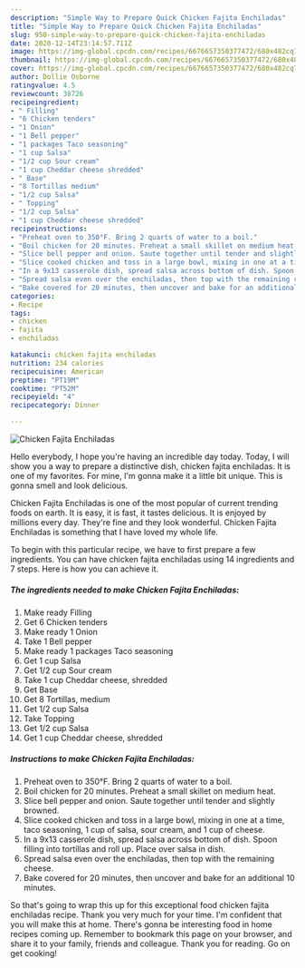 ```yaml
---
description: "Simple Way to Prepare Quick Chicken Fajita Enchiladas"
title: "Simple Way to Prepare Quick Chicken Fajita Enchiladas"
slug: 950-simple-way-to-prepare-quick-chicken-fajita-enchiladas
date: 2020-12-14T23:14:57.711Z
image: https://img-global.cpcdn.com/recipes/6676657350377472/680x482cq70/chicken-fajita-enchiladas-recipe-main-photo.jpg
thumbnail: https://img-global.cpcdn.com/recipes/6676657350377472/680x482cq70/chicken-fajita-enchiladas-recipe-main-photo.jpg
cover: https://img-global.cpcdn.com/recipes/6676657350377472/680x482cq70/chicken-fajita-enchiladas-recipe-main-photo.jpg
author: Dollie Osborne
ratingvalue: 4.5
reviewcount: 38726
recipeingredient:
- " Filling"
- "6 Chicken tenders"
- "1 Onion"
- "1 Bell pepper"
- "1 packages Taco seasoning"
- "1 cup Salsa"
- "1/2 cup Sour cream"
- "1 cup Cheddar cheese shredded"
- " Base"
- "8 Tortillas medium"
- "1/2 cup Salsa"
- " Topping"
- "1/2 cup Salsa"
- "1 cup Cheddar cheese shredded"
recipeinstructions:
- "Preheat oven to 350°F. Bring 2 quarts of water to a boil."
- "Boil chicken for 20 minutes. Preheat a small skillet on medium heat."
- "Slice bell pepper and onion. Saute together until tender and slightly browned."
- "Slice cooked chicken and toss in a large bowl, mixing in one at a time, taco seasoning, 1 cup of salsa, sour cream, and 1 cup of cheese."
- "In a 9x13 casserole dish, spread salsa across bottom of dish. Spoon filling into tortillas and roll up. Place over salsa in dish."
- "Spread salsa even over the enchiladas, then top with the remaining cheese."
- "Bake covered for 20 minutes, then uncover and bake for an additional 10 minutes."
categories:
- Recipe
tags:
- chicken
- fajita
- enchiladas

katakunci: chicken fajita enchiladas 
nutrition: 234 calories
recipecuisine: American
preptime: "PT19M"
cooktime: "PT52M"
recipeyield: "4"
recipecategory: Dinner

---
```



![Chicken Fajita Enchiladas](https://img-global.cpcdn.com/recipes/6676657350377472/680x482cq70/chicken-fajita-enchiladas-recipe-main-photo.jpg)

Hello everybody, I hope you're having an incredible day today. Today, I will show you a way to prepare a distinctive dish, chicken fajita enchiladas. It is one of my favorites. For mine, I'm gonna make it a little bit unique. This is gonna smell and look delicious.

Chicken Fajita Enchiladas is one of the most popular of current trending foods on earth. It is easy, it is fast, it tastes delicious. It is enjoyed by millions every day. They're fine and they look wonderful. Chicken Fajita Enchiladas is something that I have loved my whole life.




To begin with this particular recipe, we have to first prepare a few ingredients. You can have chicken fajita enchiladas using 14 ingredients and 7 steps. Here is how you can achieve it.

<!--inarticleads1-->

##### The ingredients needed to make Chicken Fajita Enchiladas:

1. Make ready  Filling
1. Get 6 Chicken tenders
1. Make ready 1 Onion
1. Take 1 Bell pepper
1. Make ready 1 packages Taco seasoning
1. Get 1 cup Salsa
1. Get 1/2 cup Sour cream
1. Take 1 cup Cheddar cheese, shredded
1. Get  Base
1. Get 8 Tortillas, medium
1. Get 1/2 cup Salsa
1. Take  Topping
1. Get 1/2 cup Salsa
1. Get 1 cup Cheddar cheese, shredded




<!--inarticleads2-->

##### Instructions to make Chicken Fajita Enchiladas:

1. Preheat oven to 350°F. Bring 2 quarts of water to a boil.
1. Boil chicken for 20 minutes. Preheat a small skillet on medium heat.
1. Slice bell pepper and onion. Saute together until tender and slightly browned.
1. Slice cooked chicken and toss in a large bowl, mixing in one at a time, taco seasoning, 1 cup of salsa, sour cream, and 1 cup of cheese.
1. In a 9x13 casserole dish, spread salsa across bottom of dish. Spoon filling into tortillas and roll up. Place over salsa in dish.
1. Spread salsa even over the enchiladas, then top with the remaining cheese.
1. Bake covered for 20 minutes, then uncover and bake for an additional 10 minutes.




So that's going to wrap this up for this exceptional food chicken fajita enchiladas recipe. Thank you very much for your time. I'm confident that you will make this at home. There's gonna be interesting food in home recipes coming up. Remember to bookmark this page on your browser, and share it to your family, friends and colleague. Thank you for reading. Go on get cooking!
